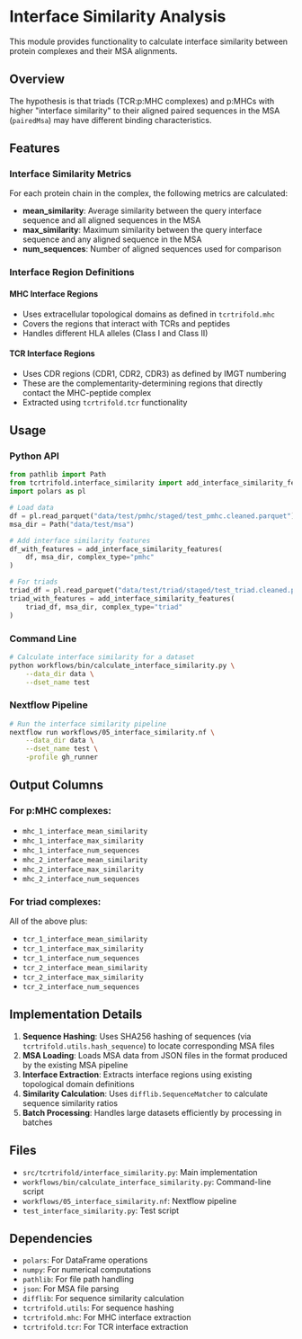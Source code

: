 # Interface Similarity Analysis

This module provides functionality to calculate interface similarity between protein complexes and their MSA alignments.

## Overview

The hypothesis is that triads (TCR:p:MHC complexes) and p:MHCs with higher "interface similarity" to their aligned paired sequences in the MSA (`pairedMsa`) may have different binding characteristics.

## Features

### Interface Similarity Metrics

For each protein chain in the complex, the following metrics are calculated:

- **mean_similarity**: Average similarity between the query interface sequence and all aligned sequences in the MSA
- **max_similarity**: Maximum similarity between the query interface sequence and any aligned sequence in the MSA  
- **num_sequences**: Number of aligned sequences used for comparison

### Interface Region Definitions

#### MHC Interface Regions
- Uses extracellular topological domains as defined in `tcrtrifold.mhc`
- Covers the regions that interact with TCRs and peptides
- Handles different HLA alleles (Class I and Class II)

#### TCR Interface Regions
- Uses CDR regions (CDR1, CDR2, CDR3) as defined by IMGT numbering
- These are the complementarity-determining regions that directly contact the MHC-peptide complex
- Extracted using `tcrtrifold.tcr` functionality

## Usage

### Python API

```python
from pathlib import Path
from tcrtrifold.interface_similarity import add_interface_similarity_features
import polars as pl

# Load data
df = pl.read_parquet("data/test/pmhc/staged/test_pmhc.cleaned.parquet")
msa_dir = Path("data/test/msa")

# Add interface similarity features
df_with_features = add_interface_similarity_features(
    df, msa_dir, complex_type="pmhc"
)

# For triads
triad_df = pl.read_parquet("data/test/triad/staged/test_triad.cleaned.parquet")
triad_with_features = add_interface_similarity_features(
    triad_df, msa_dir, complex_type="triad"
)
```

### Command Line

```bash
# Calculate interface similarity for a dataset
python workflows/bin/calculate_interface_similarity.py \
    --data_dir data \
    --dset_name test
```

### Nextflow Pipeline

```bash
# Run the interface similarity pipeline
nextflow run workflows/05_interface_similarity.nf \
    --data_dir data \
    --dset_name test \
    -profile gh_runner
```

## Output Columns

### For p:MHC complexes:
- `mhc_1_interface_mean_similarity`
- `mhc_1_interface_max_similarity`  
- `mhc_1_interface_num_sequences`
- `mhc_2_interface_mean_similarity`
- `mhc_2_interface_max_similarity`
- `mhc_2_interface_num_sequences`

### For triad complexes:
All of the above plus:
- `tcr_1_interface_mean_similarity`
- `tcr_1_interface_max_similarity`
- `tcr_1_interface_num_sequences`
- `tcr_2_interface_mean_similarity`
- `tcr_2_interface_max_similarity`
- `tcr_2_interface_num_sequences`

## Implementation Details

1. **Sequence Hashing**: Uses SHA256 hashing of sequences (via `tcrtrifold.utils.hash_sequence`) to locate corresponding MSA files
2. **MSA Loading**: Loads MSA data from JSON files in the format produced by the existing MSA pipeline
3. **Interface Extraction**: Extracts interface regions using existing topological domain definitions
4. **Similarity Calculation**: Uses `difflib.SequenceMatcher` to calculate sequence similarity ratios
5. **Batch Processing**: Handles large datasets efficiently by processing in batches

## Files

- `src/tcrtrifold/interface_similarity.py`: Main implementation
- `workflows/bin/calculate_interface_similarity.py`: Command-line script
- `workflows/05_interface_similarity.nf`: Nextflow pipeline
- `test_interface_similarity.py`: Test script

## Dependencies

- `polars`: For DataFrame operations
- `numpy`: For numerical computations
- `pathlib`: For file path handling
- `json`: For MSA file parsing
- `difflib`: For sequence similarity calculation
- `tcrtrifold.utils`: For sequence hashing
- `tcrtrifold.mhc`: For MHC interface extraction
- `tcrtrifold.tcr`: For TCR interface extraction
